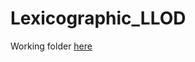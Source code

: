 # Lexicographic_LLOD

Working folder [here](https://drive.google.com/drive/folders/1AWdD9bDV3RM_tg2GSqoT6LXHF6FO4oUs?hl=es)
